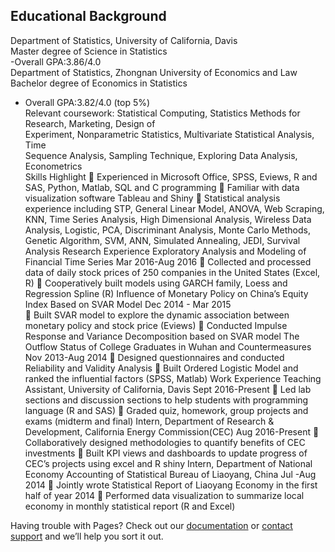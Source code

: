 
## Educational Background
Department of Statistics, University of California, Davis                                         
Master degree of Science in Statistics                          
-Overall GPA:3.86/4.0       
Department of Statistics, Zhongnan University of Economics and Law                                                                                             
Bachelor degree of Economics in Statistics                                                                   
-	Overall GPA:3.82/4.0 (top 5%)                             
Relevant coursework: Statistical Computing, Statistics Methods for Research, Marketing, Design of  
                   Experiment, Nonparametric Statistics, Multivariate Statistical Analysis, Time   
                   Sequence Analysis, Sampling Technique, Exploring Data Analysis, Econometrics             
Skills Highlight
	Experienced in Microsoft Office, SPSS, Eviews, R and SAS, Python, Matlab, SQL and C programming
	Familiar with data visualization software Tableau and Shiny
	Statistical analysis experience including STP, General Linear Model, ANOVA, Web Scraping, KNN, Time Series Analysis, High Dimensional Analysis, Wireless Data Analysis, Logistic, PCA, Discriminant Analysis, 
Monte Carlo Methods, Genetic Algorithm, SVM, ANN, Simulated Annealing, JEDI, Survival Analysis 
Research Experience
Exploratory Analysis and Modeling of Financial Time Series                      Mar 2016-Aug 2016
	Collected and processed data of daily stock prices of 250 companies in the United States (Excel, R) 
	Cooperatively built models using GARCH family, Loess and Regression Spline (R)
Influence of Monetary Policy on China’s Equity Index Based on SVAR Model          Dec 2014 - Mar 2015                                                            
	Built SVAR model to explore the dynamic association between monetary policy and stock price (Eviews)
	Conducted Impulse Response and Variance Decomposition based on SVAR model
The Outflow Status of College Graduates in Wuhan and Countermeasures         Nov 2013-Aug 2014
	Designed questionnaires and conducted Reliability and Validity Analysis
	Built Ordered Logistic Model and ranked the influential factors (SPSS, Matlab)
Work Experience 
Teaching Assistant, University of California, Davis                                 Sept 2016-Present
	Led lab sections and discussion sections to help students with programming language (R and SAS) 
	Graded quiz, homework, group projects and exams (midterm and final)
Intern, Department of Research & Development, California Energy Commission(CEC)     Aug 2016-Present
	Collaboratively designed methodologies to quantify benefits of CEC investments 
	Built KPI views and dashboards to update progress of CEC’s projects using excel and R shiny
Intern, Department of National Economy Accounting of Statistical Bureau of Liaoyang, China  Jul -Aug 2014
	Jointly wrote Statistical Report of Liaoyang Economy in the first half of year 2014
	Performed data visualization to summarize local economy in monthly statistical report (R and Excel) 

Having trouble with Pages? Check out our [documentation](https://help.github.com/categories/github-pages-basics/) or [contact support](https://github.com/contact) and we’ll help you sort it out.
